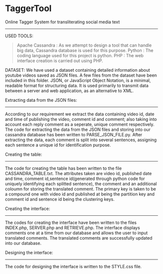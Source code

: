 # TaggerTool
Online Tagger System for transliterating social media text
********************************************************

USED TOOLS:
>Apache  Cassandra	:	As we attempt to design a tool that can handle big data, Cassandra database is used for this purpose.
>Python		:	The coding language used for this project is python.
>PHP		:	The web interface creation is carried out using PHP.


DATASET:
We have used a dataset containing detailed information about youtube videos saved as JSON files. A few files from the dataset have been included in this folder.
JSON, or JavaScript Object Notation, is a minimal, readable format for structuring data. It is used primarily to transmit data between a server and web application, as an alternative to XML.


Extracting data from the JSON files:
***********************************
According to our requirement we extract the data containing video id, date and time of publishing the video, comment id and comment; also taking into account each reply comment as a seperate, unique comment respectively. 
The code for extracting the data from the JSON files and storing into our cassandra database has been written to PARSE_JSON_FILE.py. After extracting the data, each comment is split into several sentences, assigning each sentence a unique id for identification purpose. 


Creating the table:
******************
The code for creating the table has been written to the file CASSANDRA_TABLE.txt. The attributes taken are video id, published date and time, comment id,sentence id(generated through python code for uniquely identifying each splitted sentence), the comment and an additional coloumn for storing the translated comment. The primary key is taken to be a compound one with video id and published at being the partition key and comment id and sentence id being the clustering keys.


Creating the interface:
**********************
The codes for creating the interface have been written to the files INDEX.php, SERVER.php and RETRIEVE.php. The interface displays comments one at a time from our database and allows the user to input translated comments. The translated comments are successfully updated into our database.

 
Designing the interface:
***********************
The code for designing the interface is written to the STYLE.css file.
